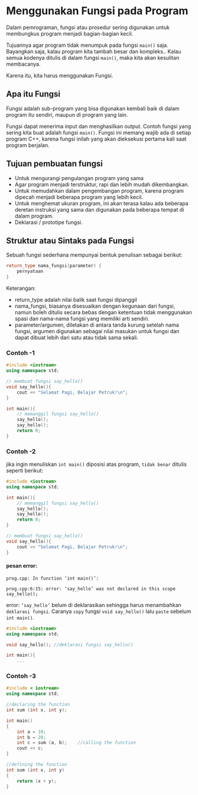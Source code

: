 # Menggunakan Fungsi pada Program
Dalam pemrograman, fungsi atau prosedur sering digunakan untuk membungkus program menjadi bagian-bagian kecil.

Tujuannya agar program tidak menumpuk pada fungsi `main()` saja.
Bayangkan saja, kalau program kita tambah besar dan kompleks..
Kalau semua kodenya ditulis di dalam fungsi `main()`, maka kita akan kesulitan membacanya.

Karena itu, kita harus menggunakan Fungsi.

## Apa itu Fungsi
Fungsi adalah sub-program yang bisa digunakan kembali baik di dalam program itu sendiri, maupun di program yang lain.

Fungsi dapat menerima input dan menghasilkan output.
Contoh fungsi yang sering kita buat adalah fungsi `main()`.
Fungsi ini memang wajib ada di setiap program C++, karena fungsi inilah yang akan dieksekusi pertama kali saat program berjalan.

## Tujuan pembuatan fungsi
- Untuk mengurangi pengulangan program yang sama
- Agar program menjadi terstruktur, rapi dan lebih mudah dikembangkan.
- Untuk memudahkan dalam pengembangan program, karena program dipecah menjadi beberapa program yang lebih kecil.
- Untuk menghemat ukuran program, ini akan terasa kalau ada beberapa deretan instruksi yang sama dan digunakan pada beberapa tempat di dalam program.
- Deklarasi / prototipe fungsi.


## Struktur atau Sintaks pada Fungsi
Sebuah fungsi sederhana mempunyai bentuk penulisan sebagai berikut:
```C++
return_type nama_fungsi(parameter) {
    pernyataan 
}
```
Keterangan:
- return_type adalah nilai balik saat fungsi dipanggil 
- nama_fungsi, biasanya disesuaikan dengan kegunaan dari fungsi, namun boleh ditulis secara bebas dengan ketentuan tidak menggunakan spasi dan nama-nama fungsi yang memiliki arti sendiri. 
- parameter/argumen, diletakan di antara tanda kurung setelah nama fungsi, argumen digunakan sebagai nilai masukan untuk fungsi dan dapat dibuat lebih dari satu atau tidak sama sekali.

### Contoh -1
```C++
#include <iostream>
using namespace std;

// membuat fungsi say_hello()
void say_hello(){
    cout << "Selamat Pagi, Belajar Petruk!\n";
}

int main(){
    // memanggil fungsi say_hello()
    say_hello();
    say_hello();
    return 0;
}
```

### Contoh -2
jika ingin menuliskan `int main()` diposisi atas program, `tidak benar` ditulis seperti berikut:
```C++
#include <iostream>
using namespace std;

int main(){
    // memanggil fungsi say_hello()
    say_hello();
    say_hello();
    return 0;
}

// membuat fungsi say_hello()
void say_hello(){
    cout << "Selamat Pagi, Belajar Petruk!\n";
}
```
#### pesan error:

`prog.cpp: In function ‘int main()’:`

`prog.cpp:6:15: error: ‘say_hello’ was not declared in this scope say_hello();`

error: `‘say_hello’` belum di deklarasikan sehingga harus menambahkan `deklarasi fungsi`.
Caranya `copy` fungsi `void say_hello()` lalu `paste` sebelum `int main()`.

```C++
#include <iostream>
using namespace std;

void say_hello(); //deklarasi fungsi say_hello()

int main(){
    ...
```

### Contoh -3
```C++
#include < iostream>
using namespace std;

//declaring the function
int sum (int x, int y);

int main()
{
    int a = 10;
    int b = 20;
    int c = sum (a, b);    //calling the function
    cout << c;
}

//defining the function
int sum (int x, int y)
{
    return (x + y);
}
```
